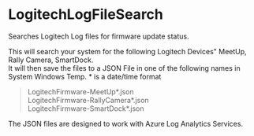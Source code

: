 # LogitechLogFileSearch
Searches Logitech Log files for firmware update status.
<p></p>
This will search your system for the following Logitech Devices" MeetUp, Rally Camera, SmartDock.<br />
It will then save the files to a JSON File in one of the following names in System Windows Temp. * is a date/time format<br />
  <blockquote>
  LogitechFirmware-MeetUp*.json<br />
  LogitechFirmware-RallyCamera*.json<br />
  LogitechFirmware-SmartDock*.json<br />
  </blockquote>
  <p>
The JSON files are designed to work with Azure Log Analytics Services.
  </p>
